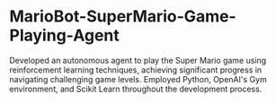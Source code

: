 # MarioBot-SuperMario-Game-Playing-Agent
Developed an autonomous agent to play the Super Mario game using reinforcement learning techniques, achieving significant progress in navigating challenging game levels. Employed Python, OpenAI's Gym environment, and Scikit Learn throughout the development process.
